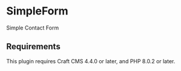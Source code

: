 # SimpleForm

Simple Contact Form

## Requirements

This plugin requires Craft CMS 4.4.0 or later, and PHP 8.0.2 or later.

